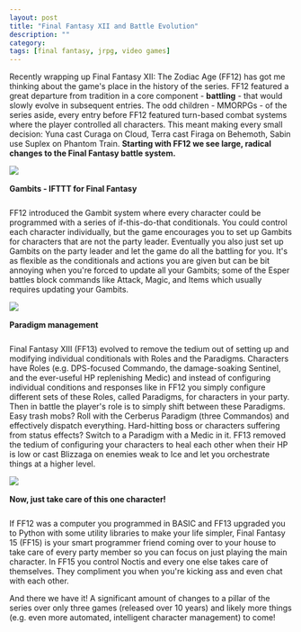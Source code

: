 ```yaml
---
layout: post
title: "Final Fantasy XII and Battle Evolution"
description: ""
category: 
tags: [final fantasy, jrpg, video games]
---
```


Recently wrapping up Final Fantasy XII: The Zodiac Age (FF12) has got me thinking about the game's place in the history of the series. FF12 featured a great departure from tradition in a core component - **battling** - that would slowly evolve in subsequent entries. The odd children - MMORPGs - of the series aside, every entry before FF12 featured turn-based combat systems where the player controlled all characters. This meant making every small decision: Yuna cast Curaga on Cloud, Terra cast Firaga on Behemoth, Sabin use Suplex on Phantom Train. **Starting with FF12 we see large, radical changes to the Final Fantasy battle system.**

<div>
	<img class="rounded-corners" style="max-width: 800px; border: 1px;" src="{{ site.images2017 }}/08-14/ff12-gambits.jpg"/>
	<p class="caption-text" style="line-height: 1.5em; margin-bottom: 24px;"><strong>Gambits - IFTTT for Final Fantasy</strong></p>
</div>

FF12 introduced the Gambit system where every character could be programmed with a series of if-this-do-that conditionals. You could control each character individually, but the game encourages you to set up Gambits for characters that are not the party leader. Eventually you also just set up Gambits on the party leader and let the game do all the battling for you. It's as flexible as the conditionals and actions you are given but can be bit annoying when you're forced to update all your Gambits; some of the Esper battles block commands like Attack, Magic, and Items which usually requires updating your Gambits. 

<div>
	<img class="rounded-corners" style="max-width: 800px; border: 1px;" src="{{ site.images2017 }}/08-14/ff13-paradigm.jpg"/>
	<p class="caption-text" style="line-height: 1.5em; margin-bottom: 24px;"><strong>Paradigm management</strong></p>
</div>

Final Fantasy XIII (FF13) evolved to remove the tedium out of setting up and modifying individual conditionals with Roles and the Paradigms. Characters have Roles (e.g. DPS-focused Commando, the damage-soaking Sentinel, and the ever-useful HP replenishing Medic) and instead of configuring individual conditions and responses like in FF12 you simply configure different sets of these Roles, called Paradigms, for characters in your party. Then in battle the player's role is to simply shift between these Paradigms. Easy trash mobs? Roll with the Cerberus Paradigm (three Commandos) and effectively dispatch everything. Hard-hitting boss or characters suffering from status effects? Switch to a Paradigm with a Medic in it. FF13 removed the tedium of configuring your characters to heal each other when their HP is low or cast Blizzaga on enemies weak to Ice and let you orchestrate things at a higher level. 

<div>
	<img class="rounded-corners" style="max-width: 800px; border: 1px;" src="{{ site.images2017 }}/08-14/ff15-battle.jpg"/>
	<p class="caption-text" style="line-height: 1.5em; margin-bottom: 24px;"><strong>Now, just take care of this one character!</strong></p>
</div>

If FF12 was a computer you programmed in BASIC and FF13 upgraded you to Python with some utility libraries to make your life simpler, Final Fantasy 15 (FF15) is your smart programmer friend coming over to your house to take care of every party member so you can focus on just playing the main character. In FF15 you control Noctis and every one else takes care of themselves. They compliment you when you're kicking ass and even chat with each other.

And there we have it! A significant amount of changes to a pillar of the series over only three games (released over 10 years) and likely more things (e.g. even more automated, intelligent character management) to come!